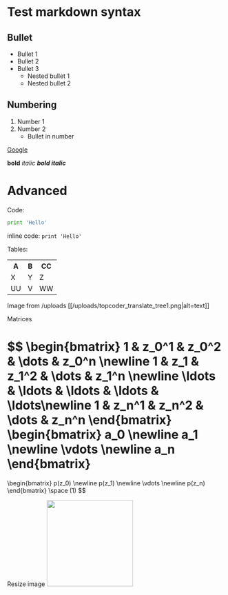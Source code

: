 # Test markdown syntax

## Bullet

- Bullet 1
- Bullet 2
- Bullet 3
    - Nested bullet 1
    - Nested bullet 2

## Numbering

1. Number 1
2. Number 2
    - Bullet in number

[Google](https://google.com)

**bold** *italic* ***bold italic***

# Advanced

Code:

```py
print 'Hello'
```

inline code: `print 'Hello'`

Tables:

<table>
<tr>
<th>A</th>
<th>B</th>
<th>CC</th>
</tr>
<tr>
<td>X</td>
<td>Y</td>
<td>Z</td>
</tr>
<tr>
<td>UU</td>
<td>V</td>
<td>WW</td>
</tr>
</table>

Image from /uploads
[[/uploads/topcoder_translate_tree1.png|alt=text]]

Matrices

$$
\begin{bmatrix}
    1       & z_0^1 & z_0^2 & \dots & z_0^n \newline
       1      & z_1 & z_1^2 & \dots & z_1^n \newline
    \ldots & \ldots & \ldots & \ldots & \ldots\newline
       1       & z_n^1 & z_n^2 & \dots & z_n^n
\end{bmatrix}
\begin{bmatrix}
    a_0 \newline a_1 \newline \vdots  \newline a_n
\end{bmatrix}
=
\begin{bmatrix}
    p(z_0) \newline p(z_1) \newline \vdots  \newline p(z_n)
\end{bmatrix} \space (1)
$$

Resize image
<img src="/wiki/uploads/topcoder_translate_tree1.png" width="200">